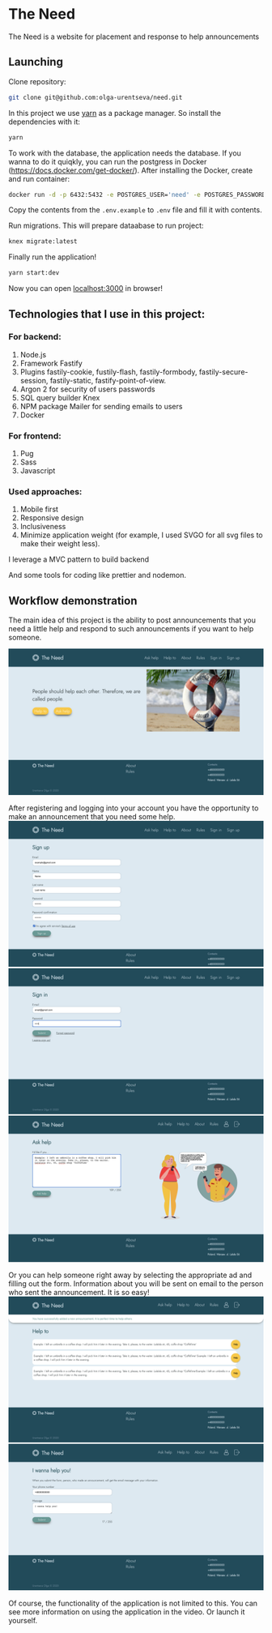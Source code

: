 # The Need

The Need is a website for placement and response to help announcements

## Launching

Clone repository:

```bash
git clone git@github.com:olga-urentseva/need.git
```

In this project we use [yarn](https://classic.yarnpkg.com/en/docs/install/#mac-stable) as a package manager. So install the dependencies with it:

```bash
yarn
```

To work with the database, the application needs the database. If you wanna to do it quiqkly, you can run the postgress in Docker (https://docs.docker.com/get-docker/). After installing the Docker, create and run container:

```bash
docker run -d -p 6432:5432 -e POSTGRES_USER='need' -e POSTGRES_PASSWORD='password'  postgres:12.2-alpine
```

Copy the contents from the `.env.example` to `.env` file and fill it with contents.

Run migrations. This will prepare dataabase to run project:

```bash
knex migrate:latest
```

Finally run the application!

```bash
yarn start:dev
```

Now you can open [localhost:3000](http://localhost:3000/) in browser!

## Technologies that I use in this project:

### For backend:

1. Node.js
2. Framework Fastify
3. Plugins fastily-cookie, fustily-flash, fastily-formbody, fastily-secure-session, fastily-static, fastify-point-of-view.
4. Argon 2 for security of users passwords
5. SQL query builder Knex
6. NPM package Mailer for sending emails to users
7. Docker

### For frontend:

1. Pug
2. Sass
3. Javascript

### Used approaches:

1. Mobile first
2. Responsive design
3. Inclusiveness
4. Minimize application weight (for example, I used SVGO for all svg files to make their weight less).

I leverage a MVC pattern to build backend

And some tools for coding like prettier and nodemon.

## Workflow demonstration

The main idea of this project is the ability to post announcements that you need a little help and respond to such announcements if you want to help someone.

![](docs/screenshots/main.png)

After registering and logging into your account you have the opportunity to make an announcement that you need some help.
![](docs/screenshots/signup.png)
![](docs/screenshots/signin.png)
![](docs/screenshots/askhelp.png)

Or you can help someone right away by selecting the appropriate ad and filling out the form. Information about you will be sent on email to the person who sent the announcement. It is so easy!
![](docs/screenshots/helpto.png)
![](docs/screenshots/helptoform.png)

Of course, the functionality of the application is not limited to this. You can see more information on using the application in the video.
Or launch it yourself.
